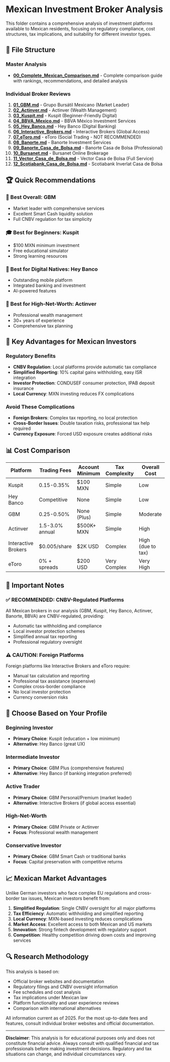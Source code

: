 # Mexican Investment Broker Analysis

This folder contains a comprehensive analysis of investment platforms available to Mexican residents, focusing on regulatory compliance, cost structures, tax implications, and suitability for different investor types.

## 📁 File Structure

### Master Analysis
- **[00_Complete_Mexican_Comparison.md](./00_Complete_Mexican_Comparison.md)** - Complete comparison guide with rankings, recommendations, and detailed analysis

### Individual Broker Reviews
1. **[01_GBM.md](./01_GBM.md)** - Grupo Bursátil Mexicano (Market Leader)
2. **[02_Actinver.md](./02_Actinver.md)** - Actinver (Wealth Management)
3. **[03_Kuspit.md](./03_Kuspit.md)** - Kuspit (Beginner-Friendly Digital)
4. **[04_BBVA_Mexico.md](./04_BBVA_Mexico.md)** - BBVA México Investment Services
5. **[05_Hey_Banco.md](./05_Hey_Banco.md)** - Hey Banco (Digital Banking)
6. **[06_Interactive_Brokers.md](./06_Interactive_Brokers.md)** - Interactive Brokers (Global Access)
7. **[07_eToro.md](./07_eToro.md)** - eToro (Social Trading - NOT RECOMMENDED)
8. **[08_Banorte.md](./08_Banorte.md)** - Banorte Investment Services
9. **[09_Banorte_Casa_de_Bolsa.md](./09_Banorte_Casa_de_Bolsa.md)** - Banorte Casa de Bolsa (Professional)
10. **[10_Bursanet.md](./10_Bursanet.md)** - Bursanet Online Brokerage
11. **[11_Vector_Casa_de_Bolsa.md](./11_Vector_Casa_de_Bolsa.md)** - Vector Casa de Bolsa (Full Service)
12. **[12_Scotiabank_Casa_de_Bolsa.md](./12_Scotiabank_Casa_de_Bolsa.md)** - Scotiabank Inverlat Casa de Bolsa

## 🏆 Quick Recommendations

### 🥇 Best Overall: GBM
- Market leader with comprehensive services
- Excellent Smart Cash liquidity solution
- Full CNBV regulation for tax simplicity

### 🎓 Best for Beginners: Kuspit
- $100 MXN minimum investment
- Free educational simulator
- Strong learning resources

### 📱 Best for Digital Natives: Hey Banco
- Outstanding mobile platform
- Integrated banking and investment
- AI-powered features

### 💼 Best for High-Net-Worth: Actinver
- Professional wealth management
- 30+ years of experience
- Comprehensive tax planning

## 🎯 Key Advantages for Mexican Investors

### Regulatory Benefits
- **CNBV Regulation**: Local platforms provide automatic tax compliance
- **Simplified Reporting**: 10% capital gains withholding, easy ISR integration
- **Investor Protection**: CONDUSEF consumer protection, IPAB deposit insurance
- **Local Currency**: MXN investing reduces FX complications

### Avoid These Complications
- **Foreign Brokers**: Complex tax reporting, no local protection
- **Cross-Border Issues**: Double taxation risks, professional tax help required
- **Currency Exposure**: Forced USD exposure creates additional risks

## 📊 Cost Comparison

| Platform | Trading Fees | Account Minimum | Tax Complexity | Overall Cost |
|----------|-------------|----------------|----------------|--------------|
| Kuspit | 0.15-0.35% | $100 MXN | Simple | Low |
| Hey Banco | Competitive | None | Simple | Low |
| GBM | 0.25-0.50% | None (Plus) | Simple | Moderate |
| Actinver | 1.5-3.0% annual | $500K+ MXN | Simple | High |
| Interactive Brokers | $0.005/share | $2K USD | Complex | High (due to tax) |
| eToro | 0% + spreads | $200 USD | Very Complex | Very High |

## 🚨 Important Notes

### ✅ RECOMMENDED: CNBV-Regulated Platforms
All Mexican brokers in our analysis (GBM, Kuspit, Hey Banco, Actinver, Banorte, BBVA) are CNBV-regulated, providing:
- Automatic tax withholding and compliance
- Local investor protection schemes
- Simplified annual tax reporting
- Professional regulatory oversight

### ⚠️ CAUTION: Foreign Platforms
Foreign platforms like Interactive Brokers and eToro require:
- Manual tax calculation and reporting
- Professional tax assistance (expensive)
- Complex cross-border compliance
- No local investor protection
- Currency conversion risks

## 🎯 Choose Based on Your Profile

### Beginning Investor
- **Primary Choice**: Kuspit (education + low minimum)
- **Alternative**: Hey Banco (great UX)

### Intermediate Investor
- **Primary Choice**: GBM Plus (comprehensive features)
- **Alternative**: Hey Banco (if banking integration preferred)

### Active Trader
- **Primary Choice**: GBM Personal/Premium (market leader)
- **Alternative**: Interactive Brokers (if global access essential)

### High-Net-Worth
- **Primary Choice**: GBM Private or Actinver
- **Focus**: Professional wealth management

### Conservative Investor
- **Primary Choice**: GBM Smart Cash or traditional banks
- **Focus**: Capital preservation with competitive returns

## 📈 Mexican Market Advantages

Unlike German investors who face complex EU regulations and cross-border tax issues, Mexican investors benefit from:

1. **Simplified Regulation**: Single CNBV oversight for all major platforms
2. **Tax Efficiency**: Automatic withholding and simplified reporting
3. **Local Currency**: MXN-based investing reduces complications
4. **Market Access**: Excellent access to both Mexican and US markets
5. **Innovation**: Strong fintech development with regulatory support
6. **Competition**: Healthy competition driving down costs and improving services

## 🔍 Research Methodology

This analysis is based on:
- Official broker websites and documentation
- Regulatory filings and CNBV oversight information
- Fee schedules and cost analysis
- Tax implications under Mexican law
- Platform functionality and user experience reviews
- Comparison with international alternatives

All information current as of 2025. For the most up-to-date fees and features, consult individual broker websites and official documentation.

---

**Disclaimer**: This analysis is for educational purposes only and does not constitute financial advice. Always consult with qualified financial and tax professionals before making investment decisions. Regulatory and tax situations can change, and individual circumstances vary.
